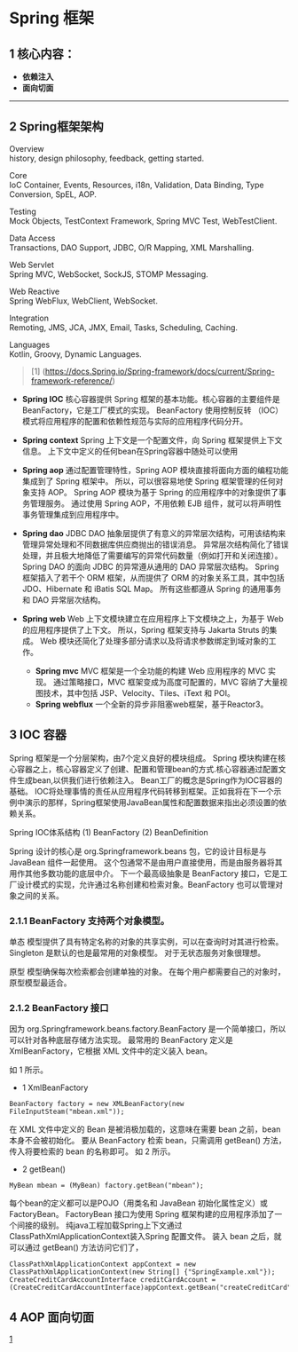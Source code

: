  # Spring 框架

## 1 核心内容：

- **依赖注入**
- **面向切面**

-------------------

## 2 Spring框架架构

Overview  	 
history, design philosophy, feedback, getting started.

Core	 
IoC Container, Events, Resources, i18n, Validation, Data Binding, Type Conversion, SpEL, AOP.

Testing	  
Mock Objects, TestContext Framework, Spring MVC Test, WebTestClient.

Data Access	  
Transactions, DAO Support, JDBC, O/R Mapping, XML Marshalling.

Web Servlet	  
Spring MVC, WebSocket, SockJS, STOMP Messaging.

Web Reactive	 
Spring WebFlux, WebClient, WebSocket.

Integration	  
Remoting, JMS, JCA, JMX, Email, Tasks, Scheduling, Caching.

Languages	 
Kotlin, Groovy, Dynamic Languages.

> [1] (https://docs.Spring.io/Spring-framework/docs/current/Spring-framework-reference/)



 - **Spring IOC**
 核心容器提供 Spring 框架的基本功能。核心容器的主要组件是 BeanFactory，它是工厂模式的实现。
 BeanFactory 使用控制反转 （IOC） 模式将应用程序的配置和依赖性规范与实际的应用程序代码分开。

- **Spring context**
 Spring 上下文是一个配置文件，向 Spring 框架提供上下文信息。
 上下文中定义的任何bean在Spring容器中随处可以使用

- **Spring aop**
 通过配置管理特性，Spring AOP 模块直接将面向方面的编程功能集成到了 Spring 框架中。
 所以，可以很容易地使 Spring 框架管理的任何对象支持 AOP。
 Spring AOP 模块为基于 Spring 的应用程序中的对象提供了事务管理服务。
 通过使用 Spring AOP，不用依赖 EJB 组件，就可以将声明性事务管理集成到应用程序中。
 
 - **Spring dao**
 JDBC DAO 抽象层提供了有意义的异常层次结构，可用该结构来管理异常处理和不同数据库供应商抛出的错误消息。
 异常层次结构简化了错误处理，并且极大地降低了需要编写的异常代码数量（例如打开和关闭连接）。
 Spring DAO 的面向 JDBC 的异常遵从通用的 DAO 异常层次结构。
 Spring 框架插入了若干个 ORM 框架，从而提供了 ORM 的对象关系工具，其中包括 JDO、Hibernate 和 iBatis SQL Map。
 所有这些都遵从 Spring 的通用事务和 DAO 异常层次结构。
    
 - **Spring web**
Web 上下文模块建立在应用程序上下文模块之上，为基于 Web 的应用程序提供了上下文。
所以，Spring 框架支持与 Jakarta Struts 的集成。
Web 模块还简化了处理多部分请求以及将请求参数绑定到域对象的工作。
    - **Spring mvc**
 MVC 框架是一个全功能的构建 Web 应用程序的 MVC 实现。
 通过策略接口，MVC 框架变成为高度可配置的，MVC 容纳了大量视图技术，其中包括 JSP、Velocity、Tiles、iText 和 POI。
    - **Spring webflux**
 一个全新的异步非阻塞web框架，基于Reactor3。
 
## 3 IOC 容器
Spring 框架是一个分层架构，由7个定义良好的模块组成。
Spring 模块构建在核心容器之上，核心容器定义了创建、配置和管理bean的方式.核心容器通过配置文件生成bean,以供我们进行依赖注入。
Bean工厂的概念是Spring作为IOC容器的基础。
IOC将处理事情的责任从应用程序代码转移到框架。正如我将在下一个示例中演示的那样，Spring框架使用JavaBean属性和配置数据来指出必须设置的依赖关系。


Spring IOC体系结构
(1) BeanFactory
(2) BeanDefinition

Spring 设计的核心是 org.Springframework.beans 包，它的设计目标是与 JavaBean 组件一起使用。
这个包通常不是由用户直接使用，而是由服务器将其用作其他多数功能的底层中介。
下一个最高级抽象是 BeanFactory 接口，它是工厂设计模式的实现，允许通过名称创建和检索对象。BeanFactory 也可以管理对象之间的关系。

### 2.1.1 BeanFactory 支持两个对象模型。
单态 模型提供了具有特定名称的对象的共享实例，可以在查询时对其进行检索。
Singleton 是默认的也是最常用的对象模型。
对于无状态服务对象很理想。

原型 模型确保每次检索都会创建单独的对象。
在每个用户都需要自己的对象时，原型模型最适合。

### 2.1.2 BeanFactory 接口
因为 org.Springframework.beans.factory.BeanFactory 是一个简单接口，所以可以针对各种底层存储方法实现。
最常用的 BeanFactory 定义是 XmlBeanFactory，它根据 XML 文件中的定义装入 bean。

如 1 所示。
- 1 XmlBeanFactory
```shell script
BeanFactory factory = new XMLBeanFactory(new FileInputSteam("mbean.xml"));
```

在 XML 文件中定义的 Bean 是被消极加载的，这意味在需要 bean 之前，bean 本身不会被初始化。
要从 BeanFactory 检索 bean，只需调用 getBean() 方法，传入将要检索的 bean 的名称即可。
如 2 所示。

- 2 getBean()
```shell script
MyBean mbean = (MyBean) factory.getBean("mbean");
```
每个bean的定义都可以是POJO（用类名和 JavaBean 初始化属性定义）或FactoryBean。
FactoryBean 接口为使用 Spring 框架构建的应用程序添加了一个间接的级别。
纯java工程加载Spring上下文通过ClassPathXmlApplicationContext装入Spring 配置文件。
装入 bean 之后，就可以通过 getBean() 方法访问它们了，
```shell script
ClassPathXmlApplicationContext appContext = new ClassPathXmlApplicationContext(new String[] {"SpringExample.xml"});
CreateCreditCardAccountInterface creditCardAccount = (CreateCreditCardAccountInterface)appContext.getBean("createCreditCard");
```

## 4 AOP 面向切面


[1](https://www.jianshu.com/p/39854f936fcc)
